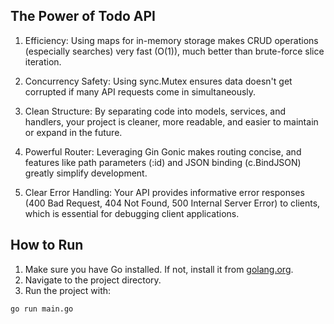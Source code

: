 ## The Power of Todo API
1. Efficiency: Using maps for in-memory storage makes CRUD operations (especially searches) very fast (O(1)), much better than brute-force slice iteration.

2. Concurrency Safety: Using sync.Mutex ensures data doesn't get corrupted if many API requests come in simultaneously.

3. Clean Structure: By separating code into models, services, and handlers, your project is cleaner, more readable, and easier to maintain or expand in the future.

4. Powerful Router: Leveraging Gin Gonic makes routing concise, and features like path parameters (:id) and JSON binding (c.BindJSON) greatly simplify development.

5. Clear Error Handling: Your API provides informative error responses (400 Bad Request, 404 Not Found, 500 Internal Server Error) to clients, which is essential for debugging client applications.

## How to Run

1. Make sure you have Go installed. If not, install it from [golang.org](https://golang.org/dl/).
2. Navigate to the project directory.
3. Run the project with:

```bash
go run main.go

